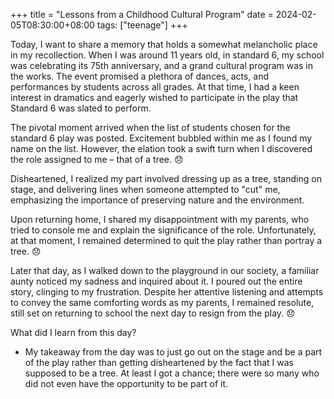 +++
title = "Lessons from a Childhood Cultural Program"
date = 2024-02-05T08:30:00+08:00
tags: ["teenage"]
+++



Today, I want to share a memory that holds a somewhat melancholic place in my recollection. When I was around 11 years old, in standard 6, my school was celebrating its 75th anniversary, and a grand cultural program was in the works. The event promised a plethora of dances, acts, and performances by students across all grades. At that time, I had a keen interest in dramatics and eagerly wished to participate in the play that Standard 6 was slated to perform.

The pivotal moment arrived when the list of students chosen for the standard 6 play was posted. Excitement bubbled within me as I found my name on the list. However, the elation took a swift turn when I discovered the role assigned to me – that of a tree. 😞

Disheartened, I realized my part involved dressing up as a tree, standing on stage, and delivering lines when someone attempted to "cut" me, emphasizing the importance of preserving nature and the environment.

Upon returning home, I shared my disappointment with my parents, who tried to console me and explain the significance of the role. Unfortunately, at that moment, I remained determined to quit the play rather than portray a tree. 😞

Later that day, as I walked down to the playground in our society, a familiar aunty noticed my sadness and inquired about it. I poured out the entire story, clinging to my frustration. Despite her attentive listening and attempts to convey the same comforting words as my parents, I remained resolute, still set on returning to school the next day to resign from the play. 😞

What did I learn from this day?

- My takeaway from the day was to just go out on the stage and be a part of the play rather than getting disheartened by the fact that I was supposed to be a tree. At least I got a chance; there were so many who did not even have the opportunity to be part of it.